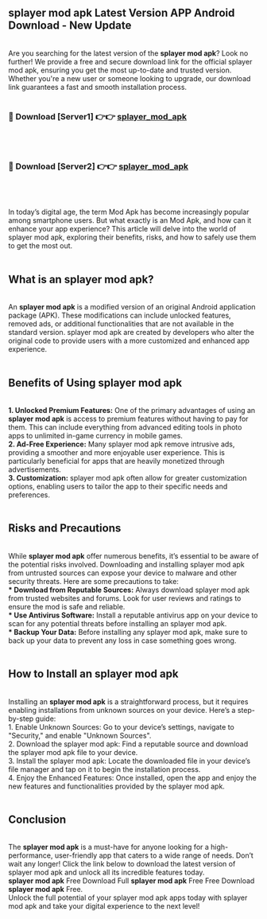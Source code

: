 ## splayer mod apk Latest Version APP Android Download - New Update
<br>
Are you searching for the latest version of the <strong>splayer mod apk</strong>? Look no further! We provide a free and secure download link for the official splayer mod apk, ensuring you get the most up-to-date and trusted version. Whether you're a new user or someone looking to upgrade, our download link guarantees a fast and smooth installation process.
<br>
<br>
<h3>🔴 Download [Server1] 👉👉 <a href="https://modyolo.store/splayer+mod+apk">splayer_mod_apk</a></h3><br>
<br>
<h3>🔴 Download [Server2] 👉👉 <a href="https://modyolo.store/splayer+mod+apk">splayer_mod_apk</a></h3><br>
<br>
<br>
In today’s digital age, the term Mod Apk has become increasingly popular among smartphone users. But what exactly is an Mod Apk, and how can it enhance your app experience? This article will delve into the world of splayer mod apk, exploring their benefits, risks, and how to safely use them to get the most out.
<br>
<br>
<h2>What is an splayer mod apk?</h2>
<br>
An <strong>splayer mod apk</strong> is a modified version of an original Android application package (APK). These modifications can include unlocked features, removed ads, or additional functionalities that are not available in the standard version. splayer mod apk are created by developers who alter the original code to provide users with a more customized and enhanced app experience.
<br>
<br>
<h2>Benefits of Using splayer mod apk</h2>
<br>
<strong> 1. Unlocked Premium Features:</strong> One of the primary advantages of using an <strong>splayer mod apk</strong> is access to premium features without having to pay for them. This can include everything from advanced editing tools in photo apps to unlimited in-game currency in mobile games.
<br>
<strong> 2. Ad-Free Experience:</strong> Many splayer mod apk remove intrusive ads, providing a smoother and more enjoyable user experience. This is particularly beneficial for apps that are heavily monetized through advertisements.
<br>
<strong> 3. Customization:</strong> splayer mod apk often allow for greater customization options, enabling users to tailor the app to their specific needs and preferences.
<br>
<br>
<h2>Risks and Precautions</h2>
<br>
While <strong>splayer mod apk</strong> offer numerous benefits, it’s essential to be aware of the potential risks involved. Downloading and installing splayer mod apk from untrusted sources can expose your device to malware and other security threats. Here are some precautions to take:
<br>
<strong> * Download from Reputable Sources:</strong> Always download splayer mod apk from trusted websites and forums. Look for user reviews and ratings to ensure the mod is safe and reliable.
<br>
<strong> * Use Antivirus Software:</strong> Install a reputable antivirus app on your device to scan for any potential threats before installing an splayer mod apk.
<br>
<strong> * Backup Your Data:</strong> Before installing any splayer mod apk, make sure to back up your data to prevent any loss in case something goes wrong.
<br>
<br>
<h2>How to Install an splayer mod apk</h2>
<br>
Installing an <strong>splayer mod apk</strong> is a straightforward process, but it requires enabling installations from unknown sources on your device. Here’s a step-by-step guide:
<br>
 1. Enable Unknown Sources: Go to your device’s settings, navigate to "Security," and enable "Unknown Sources".
<br>
 2. Download the splayer mod apk: Find a reputable source and download the splayer mod apk file to your device.
<br>
 3. Install the splayer mod apk: Locate the downloaded file in your device’s file manager and tap on it to begin the installation process.
<br>
 4. Enjoy the Enhanced Features: Once installed, open the app and enjoy the new features and functionalities provided by the splayer mod apk.
<br>
<br>
<h2><strong>Conclusion</strong></h2>
<br>
The <strong>splayer mod apk</strong> is a must-have for anyone looking for a high-performance, user-friendly app that caters to a wide range of needs. Don’t wait any longer! Click the link below to download the latest version of splayer mod apk and unlock all its incredible features today.
<br>
<strong>splayer mod apk</strong> Free Download Full <strong>splayer mod apk</strong> Free Free Download <strong>splayer mod apk</strong> Free.
<br>
Unlock the full potential of your splayer mod apk apps today with splayer mod apk and take your digital experience to the next level!